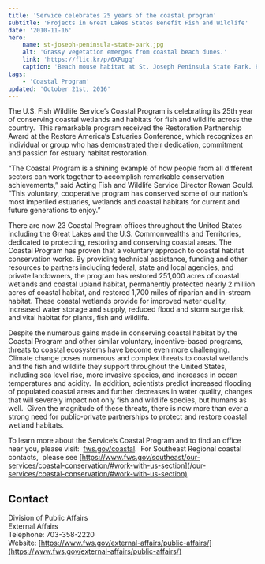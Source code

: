 ```yaml
---
title: 'Service celebrates 25 years of the coastal program'
subtitle: 'Projects in Great Lakes States Benefit Fish and Wildlife'
date: '2010-11-16'
hero:
    name: st-joseph-peninsula-state-park.jpg
    alt: 'Grassy vegetation emerges from coastal beach dunes.'
    link: 'https://flic.kr/p/6XFugq'
    caption: 'Beach mouse habitat at St. Joseph Peninsula State Park. Photo by <a href=''https://www.flickr.com/photos/steverob50pics/''>Steve Robinson</a> <a href=''https://creativecommons.org/licenses/by-nc-nd/2.0/legalcode''>CC BY-NC-ND 2.0</a>.'
tags:
    - 'Coastal Program'
updated: 'October 21st, 2016'
---
```


The U.S. Fish Wildlife Service’s Coastal Program is celebrating its 25th year of conserving coastal wetlands and habitats for fish and wildlife across the country.  This remarkable program received the Restoration Partnership Award at the Restore America’s Estuaries Conference, which recognizes an individual or group who has demonstrated their dedication, commitment and passion for estuary habitat restoration.

“The Coastal Program is a shining example of how people from all different sectors can work together to accomplish remarkable conservation achievements,” said Acting Fish and Wildlife Service Director Rowan Gould. “This voluntary, cooperative program has conserved some of our nation’s most imperiled estuaries, wetlands and coastal habitats for current and future generations to enjoy.”   

There are now 23 Coastal Program offices throughout the United States including the Great Lakes and the U.S. Commonwealths and Territories, dedicated to protecting, restoring and conserving coastal areas. The Coastal Program has proven that a voluntary approach to coastal habitat conservation works. By providing technical assistance, funding and other resources to partners including federal, state and local agencies, and private landowners, the program has restored 251,000 acres of coastal wetlands and coastal upland habitat, permanently protected nearly 2 million acres of coastal habitat, and restored 1,700 miles of riparian and in-stream habitat. These coastal wetlands provide for improved water quality, increased water storage and supply, reduced flood and storm surge risk, and vital habitat for plants, fish and wildlife.

Despite the numerous gains made in conserving coastal habitat by the Coastal Program and other similar voluntary, incentive-based programs, threats to coastal ecosystems have become even more challenging.  Climate change poses numerous and complex threats to coastal wetlands and the fish and wildlife they support throughout the United States, including sea level rise, more invasive species, and increases in ocean temperatures and acidity.  In addition, scientists predict increased flooding of populated coastal areas and further decreases in water quality, changes that will severely impact not only fish and wildlife species, but humans as well.  Given the magnitude of these threats, there is now more than ever a strong need for public-private partnerships to protect and restore coastal wetland habitats.    

To learn more about the Service’s Coastal Program and to find an office near you, please visit:  [fws.gov/coastal](https://www.fws.gov/coastal/).  For Southeast Regional coastal contacts,  please see [https://www.fws.gov/southeast/our-services/coastal-conservation/#work-with-us-section](/our-services/coastal-conservation/#work-with-us-section)

## Contact

Division of Public Affairs  
External Affairs  
Telephone: 703-358-2220  
Website: [https://www.fws.gov/external-affairs/public-affairs/](https://www.fws.gov/external-affairs/public-affairs/)
